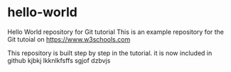 # hello-world
Hello World repository for Git tutorial
This is an example repository for the Git tutoial on https://www.w3schools.com

This repository is built step by step in the tutorial.
it is now included in github
kjbkj lkknlkfsffs
sgjof
dzbvjs